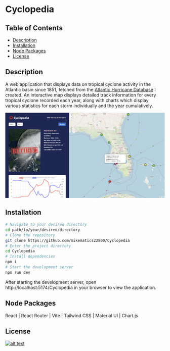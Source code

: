 # Cyclopedia

## Table of Contents
- [Description](#description)
- [Installation](#installation)
- [Node Packages](#node-packages)
- [License](#license)

## Description
A web application that displays data on tropical cyclone activity in the Atlantic basin since 1851, fetched from the [Atlantic Hurricane Database](https://github.com/mikematics22800/Atlantic-Hurricane-Database) I created. An interactive map displays detailed track information for every tropical cyclone recorded each year, along with charts which display various statistics for each storm individually and the year cumulatively.

[![](./public/screenshot.png)](https://mikematics22800.github.io/Cyclopedia)

## Installation

```bash
# Navigate to your desired directory
cd path/to/your/desired/directory
# Clone the repository
git clone https://github.com/mikematics22800/Cyclopedia
# Enter the project directory
cd Cyclopedia
# Install dependencies
npm i
# Start the development server
npm run dev
```
After starting the development server, open http://localhost:5174/Cyclopedia in your browser to view the application.

## Node Packages
React | React Router | Vite | Tailwind CSS | Material UI | Chart.js 

## License
[![alt text](https://img.shields.io/badge/License-ISC-blue.svg)](https://opensource.org/licenses/ISC)
